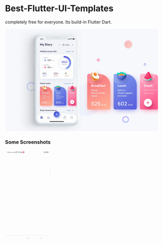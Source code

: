 # Best-Flutter-UI-Templates
completely free for everyone. Its build-in Flutter Dart.

![Image](best_flutter_ui_templates/assets/fitness_app/fitness_app.png)

### Some Screenshots

<img src="images/fitness_app.gif" height="300em" />
